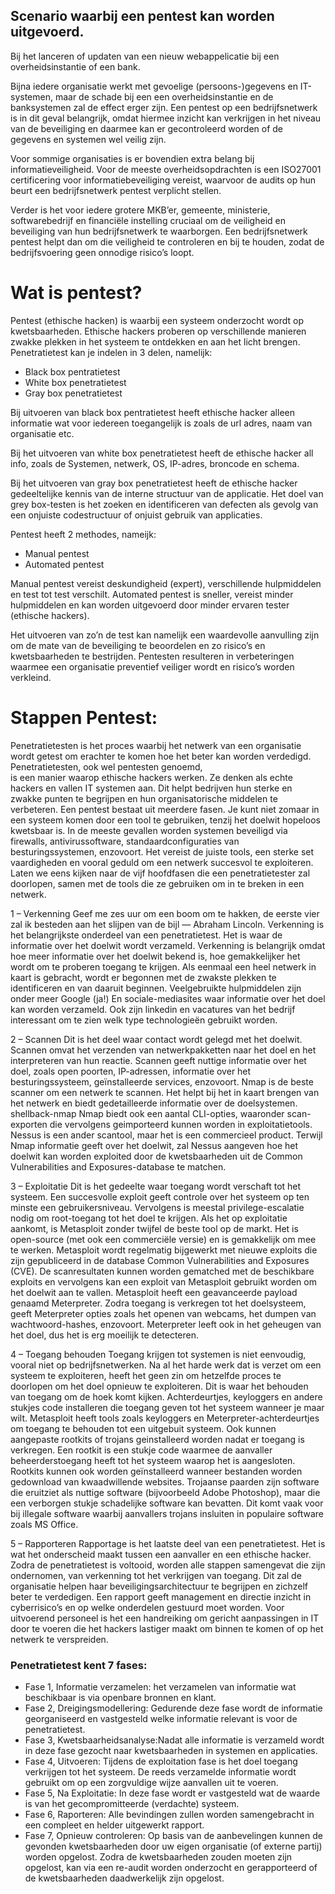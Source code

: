 ## Scenario waarbij een pentest kan worden uitgevoerd.

Bij het lanceren of updaten van een nieuw webappelicatie bij een overheidsinstantie of een bank.

Bijna iedere organisatie werkt met gevoelige (persoons-)gegevens en IT-systemen, maar de schade bij een een overheidsinstantie en de banksystemen zal de effect erger zijn. Een pentest op een bedrijfsnetwerk is in dit geval belangrijk, omdat hiermee inzicht kan verkrijgen in het niveau van de beveiliging en daarmee kan er gecontroleerd worden of de gegevens en systemen wel veilig zijn.

Voor sommige organisaties is er bovendien extra belang bij informatieveiligheid. Voor de meeste overheidsopdrachten is een ISO27001 certificering voor informatiebeveiliging vereist, waarvoor de audits op hun beurt een bedrijfsnetwerk pentest verplicht stellen.

Verder is het voor iedere grotere MKB’er, gemeente, ministerie, softwarebedrijf en financiële instelling cruciaal om de veiligheid en beveiliging van hun bedrijfsnetwerk te waarborgen. Een bedrijfsnetwerk pentest helpt dan om die veiligheid te controleren en bij te houden, zodat de bedrijfsvoering geen onnodige risico’s loopt.


# Wat is pentest?

Pentest (ethische hacken) is waarbij een systeem onderzocht wordt op kwetsbaarheden. Ethische hackers proberen
op verschillende manieren zwakke plekken in het systeem te ontdekken en aan het licht brengen. Penetratietest kan je indelen
in 3 delen, namelijk:

- Black box pentratietest
- White box penetratietest
- Gray box penetratietest

Bij uitvoeren van black box pentratietest heeft ethische hacker alleen informatie wat voor iedereen toegangelijk is
zoals de url adres, naam van organisatie etc.

Bij het uitvoeren van white box penetratietest heeft de ethische hacker all info, zoals de Systemen, netwerk, OS,
IP-adres, broncode en schema.

Bij het uitvoeren van gray box penetratietest heeft de ethische hacker gedeeltelijke kennis van de interne structuur
van de applicatie. Het doel van grey box-testen is het zoeken en identificeren van defecten als gevolg van een onjuiste
codestructuur of onjuist gebruik van applicaties.

Pentest heeft 2 methodes, nameijk:

- Manual pentest
- Automated pentest

Manual pentest vereist deskundigheid (expert), verschillende hulpmiddelen en test tot test verschilt.
Automated pentest is sneller, vereist minder hulpmiddelen en kan worden uitgevoerd door minder ervaren tester (ethische hackers).

Het uitvoeren van zo’n de test kan namelijk een waardevolle aanvulling zijn om de mate van de beveiliging te beoordelen en zo
risico’s en kwetsbaarheden te bestrijden. Pentesten resulteren in verbeteringen waarmee een organisatie preventief veiliger
wordt en risico’s worden verkleind. 


# Stappen Pentest:

Penetratietesten is het proces waarbij het netwerk van een organisatie wordt getest om erachter
te komen hoe het beter kan worden verdedigd. Penetratietesten, ook wel pentesten genoemd,  
is een manier waarop ethische hackers werken. Ze denken als echte hackers en vallen IT systemen aan.
Dit helpt bedrijven hun sterke en zwakke punten te begrijpen en hun organisatorische middelen te verbeteren.
Een pentest bestaat uit meerdere fasen. Je kunt niet zomaar in een systeem komen door een tool te gebruiken,
tenzij het doelwit hopeloos kwetsbaar is. In de meeste gevallen worden systemen beveiligd via firewalls,
antivirussoftware, standaardconfiguraties van besturingssystemen, enzovoort. Het vereist de juiste tools,
een sterke set vaardigheden en vooral geduld om een netwerk succesvol te exploiteren. Laten we eens kijken naar de
vijf hoofdfasen die een penetratietester zal doorlopen, samen met de tools die ze gebruiken om in te breken in een netwerk.

1 – Verkenning
Geef me zes uur om een boom om te hakken, de eerste vier zal ik besteden aan het slijpen van de bijl — Abraham Lincoln.
Verkenning is het belangrijkste onderdeel van een penetratietest. Het is waar de informatie over het doelwit wordt verzameld.
Verkenning is belangrijk omdat hoe meer informatie  over het doelwit bekend is, hoe gemakkelijker het wordt om te proberen toegang te krijgen.
Als eenmaal een heel netwerk in kaart is gebracht, wordt er begonnen met de  zwakste plekken te  identificeren en van daaruit beginnen.
Veelgebruikte hulpmiddelen zijn onder meer Google (ja!) En sociale-mediasites waar informatie over het doel kan worden verzameld.
Ook zijn linkedin en vacatures van het bedrijf interessant om te zien welk type technologieën gebruikt worden.


2 – Scannen
Dit is het deel waar contact wordt gelegd met het doelwit. Scannen omvat het verzenden van netwerkpakketten naar het doel en het interpreteren van hun reactie.
Scannen geeft nuttige informatie over het doel, zoals open poorten, IP-adressen, informatie over het besturingssysteem, geïnstalleerde services, enzovoort.
Nmap is de beste scanner om een netwerk te scannen. Het helpt bij het in kaart brengen van het netwerk en biedt gedetailleerde informatie over de doelsystemen.
shellback-nmap
Nmap biedt ook een aantal CLI-opties, waaronder scan-exporten die vervolgens geimporteerd kunnen worden in exploitatietools.
Nessus is een ander scantool, maar het is een commercieel product. Terwijl Nmap informatie geeft over het doelwit,
zal Nessus aangeven hoe het doelwit kan worden exploited door de kwetsbaarheden uit de Common Vulnerabilities and Exposures-database te matchen.


3 – Exploitatie
Dit is het gedeelte waar toegang wordt verschaft tot het systeem. Een succesvolle exploit geeft controle over het systeem op ten minste
een gebruikersniveau. Vervolgens is meestal privilege-escalatie nodig om root-toegang tot het doel te krijgen.
Als het op exploitatie aankomt, is Metasploit zonder twijfel de beste tool op de markt. Het is open-source (met ook een commerciële versie)
en is gemakkelijk om mee te werken. Metasploit wordt regelmatig bijgewerkt met nieuwe exploits die zijn gepubliceerd in de database Common Vulnerabilities and Exposures (CVE).
De scanresultaten kunnen worden gematched met de beschikbare exploits en vervolgens kan een exploit van Metasploit gebruikt worden om het doelwit aan te vallen.
Metasploit heeft een geavanceerde payload genaamd Meterpreter. Zodra toegang is verkregen tot het doelsysteem, geeft Meterpreter opties zoals het openen van webcams,
het dumpen van wachtwoord-hashes, enzovoort. Meterpreter leeft ook in het geheugen van het doel, dus het is erg moeilijk te detecteren.


4 – Toegang behouden
Toegang krijgen tot systemen is niet eenvoudig, vooral niet op bedrijfsnetwerken. Na al het harde werk dat is  verzet om een systeem te exploiteren,
heeft het geen zin om hetzelfde proces te doorlopen om het doel opnieuw te exploiteren.
Dit is waar het behouden van toegang om de hoek komt kijken. Achterdeurtjes, keyloggers en andere stukjes code installeren die toegang geven tot het systeem wanneer je maar wilt.
Metasploit heeft tools zoals keyloggers en Meterpreter-achterdeurtjes om toegang te behouden tot een uitgebuit systeem.
Ook kunnen aangepaste rootkits of trojans geinstalleerd worden nadat er toegang is verkregen.
Een rootkit is een stukje code waarmee de aanvaller beheerderstoegang heeft tot het systeem waarop het is aangesloten.
Rootkits kunnen ook worden geïnstalleerd wanneer bestanden worden gedownload van kwaadwillende websites.
Trojaanse paarden zijn software die eruitziet als nuttige software (bijvoorbeeld Adobe Photoshop), maar die een verborgen stukje schadelijke software kan bevatten.
Dit komt vaak voor bij illegale software waarbij aanvallers trojans insluiten in populaire software zoals MS Office.


5 – Rapporteren
Rapportage is het laatste deel van een penetratietest. Het is wat het onderscheid maakt tussen een aanvaller en een ethische hacker.
Zodra de penetratietest is voltooid, worden alle stappen samengevat die zijn ondernomen, van verkenning tot het verkrijgen van toegang.
Dit zal de organisatie helpen haar beveiligingsarchitectuur te begrijpen en zichzelf beter te verdedigen.
Een rapport geeft management en directie inzicht in cyberrisico’s en op welke onderdelen gestuurd moet worden.
Voor uitvoerend personeel is het een handreiking om gericht aanpassingen in IT door te voeren die het hackers lastiger maakt om binnen te komen of op het netwerk te verspreiden.





### Penetratietest kent 7 fases:

- Fase 1, Informatie verzamelen: het verzamelen van informatie wat beschikbaar is via openbare bronnen en klant.
- Fase 2, Dreigingsmodellering: Gedurende deze fase wordt de informatie georganiseerd en vastgesteld welke informatie relevant is voor de penetratietest.
- Fase 3, Kwetsbaarheidsanalyse:Nadat alle informatie is verzameld wordt in deze fase gezocht naar kwetsbaarheden in systemen en applicaties.
- Fase 4, Uitvoeren: Tijdens de exploitation fase is het doel toegang verkrijgen tot het systeem. De reeds verzamelde informatie wordt gebruikt om op een zorgvuldige wijze aanvallen uit te voeren.
- Fase 5, Na Exploitatie: In deze fase wordt er vastgesteld wat de waarde is van het gecompromitteerde (verdachte) systeem.
- Fase 6, Raporteren: Alle bevindingen zullen worden samengebracht in een compleet en helder uitgewerkt rapport.
- Fase 7, Opnieuw controleren: Op basis van de aanbevelingen kunnen de gevonden kwetsbaarheden door uw eigen organisatie (of externe partij) worden opgelost.
Zodra de kwetsbaarheden zouden moeten zijn opgelost, kan via een re-audit worden onderzocht en gerapporteerd of de kwetsbaarheden daadwerkelijk zijn opgelost.


